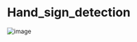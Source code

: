 # Hand_sign_detection


![image](https://github.com/user-attachments/assets/900e7426-4049-4fa0-8445-0ec1d2b18e87)
